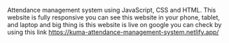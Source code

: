 Attendance management system using JavaScript, CSS and HTML. This website is fully responsive you can see this website in your phone, tablet, and laptop and big thing is this website is live on google you can check by using this link https://kuma-attendance-management-system.netlify.app/
